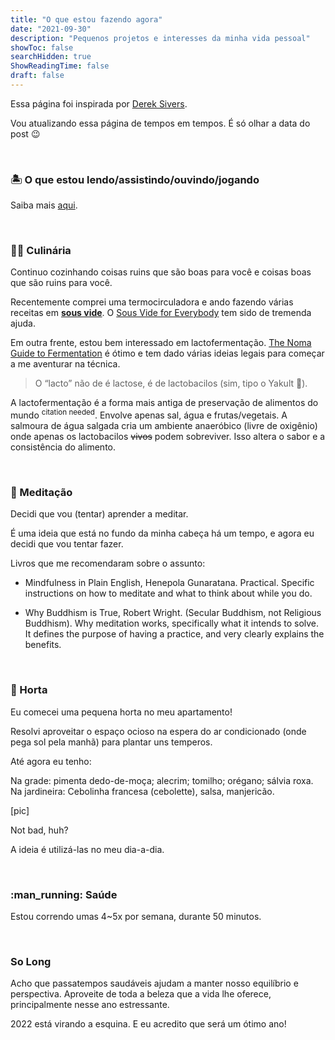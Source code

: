 ```yaml
---
title: "O que estou fazendo agora"
date: "2021-09-30"
description: "Pequenos projetos e interesses da minha vida pessoal"
showToc: false
searchHidden: true
ShowReadingTime: false
draft: false
---
```


Essa página foi inspirada por [Derek Sivers](https://nownownow.com/about). 

Vou atualizando essa página de tempos em tempos. É só olhar a data do post :wink:

&nbsp;
&nbsp;

### :desert_island: O que estou lendo/assistindo/ouvindo/jogando

Saiba mais [aqui](https://odirk.org/midia-consumida).

&nbsp;
&nbsp;

### :cook: Culinária

Continuo cozinhando coisas ruins que são boas para você e coisas boas que são ruins para você.

Recentemente comprei uma termocirculadora e ando fazendo várias receitas em **[sous vide](https://pt.wikipedia.org/wiki/Sous_vide)**. O [Sous Vide for Everybody](https://www.amazon.com/Sous-Vide-Everybody-Foolproof-Technique/dp/1945256494) tem sido de tremenda ajuda.

Em outra frente, estou bem interessado em lactofermentação. [The Noma Guide to Fermentation](https://www.amazon.com/Noma-Guide-Fermentation-lacto-ferments-Foundations/dp/1579657184) é ótimo e tem dado várias ideias legais para começar a me aventurar na técnica.

> O “lacto” não de é lactose, é de lactobacilos (sim, tipo o Yakult :rofl:).

A lactofermentação é a forma mais antiga de preservação de alimentos do mundo <sup>citation needed</sup>. Envolve apenas sal, água e frutas/vegetais. A salmoura de água salgada cria um ambiente anaeróbico (livre de oxigênio) onde apenas os lactobacilos ~~vivos~~ podem sobreviver. Isso altera o sabor e a consistência do alimento.

&nbsp;
&nbsp;

### :lotus_position: Meditação

Decidi que vou (tentar) aprender a meditar.

É uma ideia que está no fundo da minha cabeça há um tempo, e agora eu decidi que vou tentar fazer.

Livros que me recomendaram sobre o assunto:

- Mindfulness in Plain English, Henepola Gunaratana. 
Practical. Specific instructions on how to meditate and what to think about while you do.

- Why Buddhism is True, Robert Wright. 
(Secular Buddhism, not Religious Buddhism). Why meditation works, specifically what it intends to solve. It defines the purpose of having a practice, and very clearly explains the benefits.

&nbsp;
&nbsp;

### :herb: Horta

Eu comecei uma pequena horta no meu apartamento!

Resolvi aproveitar o espaço ocioso na espera do ar condicionado (onde pega sol pela manhã) para plantar uns temperos.

Até agora eu tenho:

Na grade: pimenta dedo-de-moça; alecrim; tomilho; orégano; sálvia roxa. Na jardineira: Cebolinha francesa (cebolette), salsa, manjericão.

[pic]

Not bad, huh?

A ideia é utilizá-las no meu dia-a-dia.

&nbsp;
&nbsp;

### :man_running: Saúde

Estou correndo umas 4~5x por semana, durante 50 minutos.

&nbsp;
&nbsp;

### So Long

Acho que passatempos saudáveis ajudam a manter nosso equilíbrio e perspectiva. Aproveite de toda a beleza que a vida lhe oferece, principalmente nesse ano estressante. 

2022 está virando a esquina. E eu acredito que será um ótimo ano!
